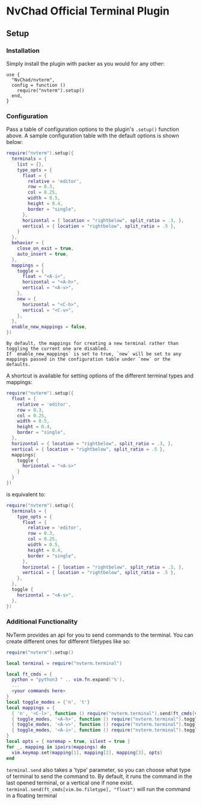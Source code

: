 # NvChad Official Terminal Plugin

## Setup

### Installation

Simply install the plugin with packer as you would for any other:

```
use {
  "NvChad/nvterm",
  config = function ()
    require("nvterm").setup()
  end,
}
```

### Configuration
Pass a table of configuration options to the plugin's `.setup()` function above.
A sample configuration table with the default options is shown below:

```lua
require("nvterm").setup({
  terminals = {
    list = {},
    type_opts = {
      float = {
        relative = 'editor',
        row = 0.3,
        col = 0.25,
        width = 0.5,
        height = 0.4,
        border = "single",
      },
      horizontal = { location = "rightbelow", split_ratio = .3, },
      vertical = { location = "rightbelow", split_ratio = .5 },
    }
  },
  behavior = {
    close_on_exit = true,
    auto_insert = true,
  },
  mappings = {
    toggle = {
      float = "<A-i>",
      horizontal = "<A-h>",
      vertical = "<A-v>",
    },
    new = {
      horizontal = "<C-h>",
      vertical = "<C-v>",
    },
  },
  enable_new_mappings = false,
})
```

```
By default, the mappings for creating a new terminal rather than toggling the current one are disabled.
If `enable_new_mappings` is set to true, `new` will be set to any mappings passed in the configuration table under `new` or the defaults.
```
A shortcut is available for setting options of the different terminal types and mappings:
```lua
require("nvterm").setup({
  float = {
    relative = 'editor',
    row = 0.3,
    col = 0.25,
    width = 0.5,
    height = 0.4,
    border = "single",
  },
  horizontal = { location = "rightbelow", split_ratio = .3, },
  vertical = { location = "rightbelow", split_ratio = .5 },
  mappings{
    toggle {
      horizontal = "<A-s>"
    }
  }
})
```

is equivalent to:

```lua
require("nvterm").setup({
  terminals = {
    type_opts = {
      float = {
        relative = 'editor',
        row = 0.3,
        col = 0.25,
        width = 0.5,
        height = 0.4,
        border = "single",
      },
      horizontal = { location = "rightbelow", split_ratio = .3, },
      vertical = { location = "rightbelow", split_ratio = .5 },
    },
  },
  toggle {
    horizontal = "<A-s>",
  },
})
```

### Additional Functionality

NvTerm provides an api for you to send commands to the terminal. You can create different ones for different filetypes like so:
```lua
require("nvterm").setup()

local terminal = require("nvterm.terminal")

local ft_cmds = {
  python = "python3 " .. vim.fn.expand('%'),
  ...
  <your commands here>
}
local toggle_modes = {'n', 't'}
local mappings = {
  { 'n', '<C-l>', function () require("nvterm.terminal").send(ft_cmds[vim.bo.filetype]) end },
  { toggle_modes, '<A-h>', function () require("nvterm.terminal").toggle('horizontal') end },
  { toggle_modes, '<A-v>', function () require("nvterm.terminal").toggle('vertical') end },
  { toggle_modes, '<A-i>', function () require("nvterm.terminal").toggle('float') end },
}
local opts = { noremap = true, silent = true }
for _, mapping in ipairs(mappings) do
  vim.keymap.set(mapping[1], mapping[2], mapping[3], opts)
end
```

`terminal.send` also takes a 'type' parameter, so you can choose what type of terminal to send the command to.
By default, it runs the command in the last opened terminal, or a vertical one if none exist.
`terminal.send(ft_cmds[vim.bo.filetype], "float")` will run the command in a floating terminal


